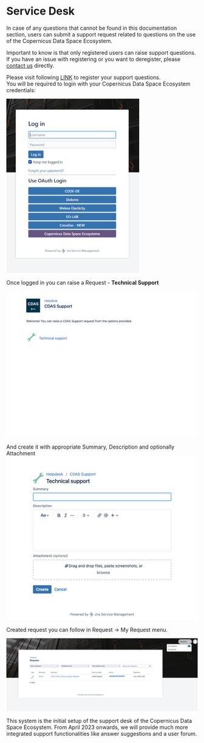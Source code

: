 # Service Desk

In case of any questions that cannot be found in this documentation section, users can submit a support request related to questions on the use of the Copernicus Data Space Ecosystem.

Important to know is that only registered users can raise support questions. If you have an issue with registering or you want to deregister, please [contact us](mailto://help-cdse-login@cloudferro.com?Subject=Subject%20Text&Body=Your%20comments)  directly.


Please visit following [LINK](https://jira.cloudferro.com/servicedesk/customer/portal/55/user/login?destination=portal%2F55) to register your support questions.  
You will be required to login with your Copernicus Data Space Ecosystem credentials:

<!-- ![Log in](../_images/support_v2.png ) -->
<img src="../_images/support_v2.png" width="350">


Once logged in you can raise a Request - **Technical Support** 
<!-- ![Landing page](../_images/logos.png) -->
<img src="../_images/technical_support.png" width="550">

And create it with appropriate Summary, Description and optionally Attachment
![Helpdesk](../_images/summary.png)
<!-- <img src="../_images/summary.png" width="350"> -->

Created request you can follow in Request -> My Request menu. 

![Request](../_images/request.png)
<!-- <img src="../_images/request.png" width="650"> -->

This system is the initial setup of the support desk of the Copernicus Data Space Ecosystem. From April 2023 onwards, we will provide much more integrated support functionalities like answer suggestions and a user forum.


